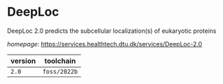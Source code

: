 # DeepLoc

DeepLoc 2.0 predicts the subcellular localization(s) of eukaryotic proteins

*homepage*: <https://services.healthtech.dtu.dk/services/DeepLoc-2.0>

version | toolchain
--------|----------
``2.0`` | ``foss/2022b``
